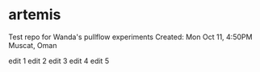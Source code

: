 # artemis

Test repo for Wanda's pullflow experiments
Created: Mon Oct 11, 4:50PM Muscat, Oman

edit 1
edit 2
edit 3
edit 4
edit 5
